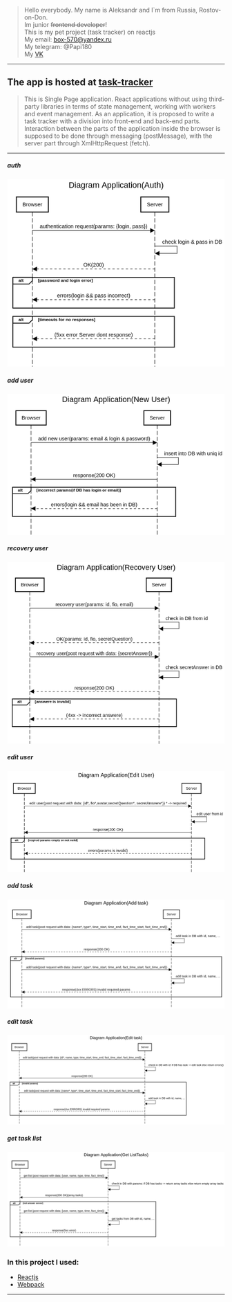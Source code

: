 > Hello everybody. My name is Aleksandr and I`m from Russia, Rostov-on-Don.  
> Im junior ~~frontend developer~~!  
> This is my pet project (task tracker) on reactjs   
> My email: box-570@yandex.ru  
> My telegram: @Papi180  
> My [VK]
---
The app is hosted at [task-tracker](https://task-tracker-f8b21.web.app/)
---
> This is Single Page application. React applications without using third-party libraries in terms of state management, working with workers and event management. As an application, it is proposed to write a task tracker with a division into front-end and back-end parts. Interaction between the parts of the application inside the browser is supposed to be done through messaging (postMessage), with the server part through XmlHttpRequest (fetch).
---
##### auth
![auth](https://github.com/aleksandrtamrazov/task-tracker/blob/master/src/assets/images/sequenceDiagrams/Auth.png?raw=true)
##### add user
![add user](https://github.com/aleksandrtamrazov/task-tracker/blob/master/src/assets/images/sequenceDiagrams/AddUser.png?raw=true)
##### recovery user
![recovery user](https://github.com/aleksandrtamrazov/task-tracker/blob/master/src/assets/images/sequenceDiagrams/RecoveryUser.png?raw=true)
##### edit user
![edit user](https://github.com/aleksandrtamrazov/task-tracker/blob/master/src/assets/images/sequenceDiagrams/EditUser.png?raw=true)
##### add task
![add task](https://github.com/aleksandrtamrazov/task-tracker/blob/master/src/assets/images/sequenceDiagrams/AddTask.png?raw=true)
##### edit task
![edit task](https://github.com/aleksandrtamrazov/task-tracker/blob/master/src/assets/images/sequenceDiagrams/EditTask.png?raw=true)
##### get task list
![get task list](https://github.com/aleksandrtamrazov/task-tracker/blob/master/src/assets/images/sequenceDiagrams/GetTaskList.png?raw=true)
### In this project I used:
* [Reactjs]
* [Webpack]
---
[//]: # (These are reference links used in the body of this note and get stripped out when the markdown processor does its job. There is no need to format nicely because it shouldn't be seen. Thanks SO - http://stackoverflow.com/questions/4823468/store-comments-in-markdown-syntax)


   [Reactjs]: <https://reactjs.org/>
   [Redux]: <https://redux.js.org//>
   [react-router-dom]: <https://reacttraining.com/react-router/web/guides/quick-start/>
   [Bootstrap]: <https://getbootstrap.com>
   [react-hook-form]: <https://react-hook-form.com/>
   [Axios]: <https://github.com/axios/axios>
   [Webpack]: <https://webpack.js.org/>
   [VK]: <https://vk.com/aleksandrtamrazov>
   [Appevent]: <https://appevent.ru/dev/task1/catalog/>